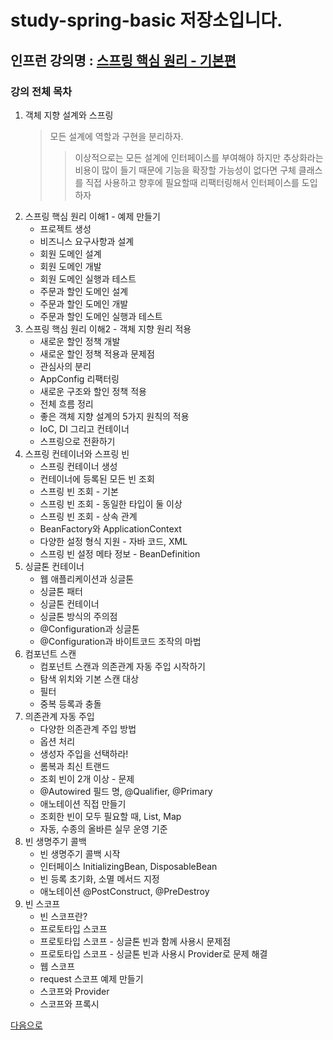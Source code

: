 # study-spring-basic 저장소입니다.

## 인프런 강의명 : [스프링 핵심 원리 - 기본편](https://www.inflearn.com/course/%EC%8A%A4%ED%94%84%EB%A7%81-%ED%95%B5%EC%8B%AC-%EC%9B%90%EB%A6%AC-%EA%B8%B0%EB%B3%B8%ED%8E%B8)

### 강의 전체 목차
1. 객체 지향 설계와 스프링
    > 모든 설계에 역할과 구현을 분리하자. 
    >> 이상적으로는 모든 설계에 인터페이스를 부여해야 하지만 추상화라는 비용이 많이 들기 때문에 기능을 확장할 가능성이 없다면 구체 클래스를 직접 사용하고 향후에 필요할때 리팩터링해서 인터페이스를 도입하자
2. 스프링 핵심 원리 이해1 - 예제 만들기
    - 프로젝트 생성
    - 비즈니스 요구사항과 설계
    - 회원 도메인 설계
    - 회원 도메인 개발
    - 회원 도메인 실행과 테스트
    - 주문과 할인 도메인 설계
    - 주문과 할인 도메인 개발
    - 주문과 할인 도메인 실행과 테스트
3. 스프링 핵심 원리 이해2 - 객체 지향 원리 적용
    - 새로운 할인 정책 개발
    - 새로운 할인 정책 적용과 문제점
    - 관심사의 분리
    - AppConfig 리팩터링
    - 새로운 구조와 할인 정책 적용
    - 전체 흐름 정리
    - 좋은 객체 지향 설계의 5가지 원칙의 적용
    - IoC, DI 그리고 컨테이너
    - 스프링으로 전환하기
4. 스프링 컨테이너와 스프링 빈
    - 스프링 컨테이너 생성
    - 컨테이너에 등록된 모든 빈 조회
    - 스프링 빈 조회 - 기본
    - 스프링 빈 조회 - 동일한 타입이 둘 이상
    - 스프링 빈 조회 - 상속 관계
    - BeanFactory와 ApplicationContext
    - 다양한 설정 형식 지원 - 자바 코드, XML
    - 스프링 빈 설정 메타 정보 - BeanDefinition
5. 싱글톤 컨테이너
    - 웹 애플리케이션과 싱글톤
    - 싱글톤 패터
    - 싱글톤 컨테이너
    - 싱글톤 방식의 주의점
    - @Configuration과 싱글톤
    - @Configuration과 바이트코드 조작의 마법
6. 컴포넌트 스캔
    - 컴포넌트 스캔과 의존관계 자동 주입 시작하기
    - 탐색 위치와 기본 스캔 대상
    - 필터
    - 중복 등록과 충돌
7. 의존관계 자동 주입
    - 다양한 의존관계 주입 방법
    - 옵션 처리
    - 생성자 주입을 선택하라!
    - 롬복과 최신 트랜드
    - 조회 빈이 2개 이상 - 문제
    - @Autowired 필드 명, @Qualifier, @Primary
    - 애노테이션 직접 만들기
    - 조회한 빈이 모두 필요할 때, List, Map
    - 자동, 수종의 올바른 실무 운영 기준
8. 빈 생명주기 콜백
    - 빈 생명주기 콜백 시작
    - 인터페이스 InitializingBean, DisposableBean
    - 빈 등록 초기화, 소멸 메서드 지정
    - 애노테이션 @PostConstruct, @PreDestroy
9. 빈 스코프
    - 빈 스코프란?
    - 프로토타입 스코프
    - 프로토타입 스코프 - 싱글톤 빈과 함께 사용시 문제점
    - 프로토타입 스코프 - 싱글톤 빈과 사용시 Provider로 문제 해결
    - 웹 스코프
    - request 스코프 예제 만들기
    - 스코프와 Provider
    - 스코프와 프록시

[다음으로](https://github.com/heechul90/study-springmvc-servlet)
